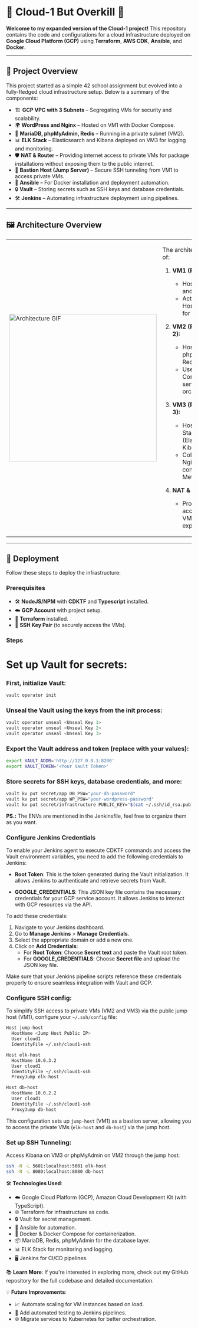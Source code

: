 # 🚀 Cloud-1 But Overkill 🚀

**Welcome to my expanded version of the Cloud-1 project!** This repository contains the code and configurations for a cloud infrastructure deployed on **Google Cloud Platform (GCP)** using **Terraform**, **AWS CDK**, **Ansible**, and **Docker**.

---

## 📜 Project Overview

This project started as a simple 42 school assignment but evolved into a fully-fledged cloud infrastructure setup. Below is a summary of the components:

- 🏗️ **GCP VPC with 3 Subnets** – Segregating VMs for security and scalability.
- 🌍 **WordPress and Nginx** – Hosted on VM1 with Docker Compose.
- 🔐 **MariaDB, phpMyAdmin, Redis** – Running in a private subnet (VM2).
- 📊 **ELK Stack** – Elasticsearch and Kibana deployed on VM3 for logging and monitoring.
- 🛡️ **NAT & Router** – Providing internet access to private VMs for package installations without exposing them to the public internet.
- 🎩 **Bastion Host (Jump Server)** – Secure SSH tunneling from VM1 to access private VMs.
- 🔧 **Ansible** – For Docker installation and deployment automation.
- 🔒 **Vault** – Storing secrets such as SSH keys and database credentials.
- 🛠️ **Jenkins** – Automating infrastructure deployment using pipelines.

---

## 🖼️ Architecture Overview

<table>
  <tr>
    <td><img src="https://github.com/chahid001/42-Cloud01/blob/main/assets/archi.gif" alt="Architecture GIF" width="400"/></td>
    <td>

The architecture consists of:
1. **VM1 (Public Subnet):**
   - Hosts WordPress and Nginx.
   - Acts as a Bastion Host (Jump Server) for SSH tunneling.

2. **VM2 (Private Subnet 2):**
   - Hosts MariaDB, phpMyAdmin, and Redis.
   - Uses Docker Compose for service orchestration.

3. **VM3 (Private Subnet 3):**
   - Hosts the ELK Stack (Elasticsearch, Kibana).
   - Collects logs from Nginx and MariaDB containers via Metricbeat/Filebeat.

4. **NAT & Router:**
   - Provides internet access to private VMs without exposing them.

</td>
  </tr>
</table>

---

## 🚀 Deployment

Follow these steps to deploy the infrastructure:

### Prerequisites

- 🛠 **NodeJS/NPM** with **CDKTF** and **Typescript** installed.
- ☁️ **GCP Account** with project setup.
- 🧰 **Terraform** installed.
- 🔑 **SSH Key Pair** (to securely access the VMs).

### Steps
# Set up Vault for secrets:
### First, initialize Vault:
```bash
vault operator init
```
### Unseal the Vault using the keys from the init process:
```bash
vault operator unseal <Unseal Key 1>
vault operator unseal <Unseal Key 2>
vault operator unseal <Unseal Key 3>
```
### Export the Vault address and token (replace with your values):
```bash
export VAULT_ADDR='http://127.0.0.1:8200'
export VAULT_TOKEN='<Your Vault Token>'
```
### Store secrets for SSH keys, database credentials, and more:
```bash
vault kv put secret/app DB_PSW="your-db-password"
vault kv put secret/app WP_PSW="your-wordpress-password"
vault kv put secret/infrastructure PUBLIC_KEY="$(cat ~/.ssh/id_rsa.pub)"
```
**PS.:** The ENVs are mentioned in the Jenkinsfile, feel free to organize them as you want.

### Configure Jenkins Credentials
To enable your Jenkins agent to execute CDKTF commands and access the Vault environment variables, you need to add the following credentials to Jenkins:

- **Root Token**: This is the token generated during the Vault initialization. It allows Jenkins to authenticate and retrieve secrets from Vault.

- **GOOGLE_CREDENTIALS**: This JSON key file contains the necessary credentials for your GCP service account. It allows Jenkins to interact with GCP resources via the API.

To add these credentials:

1. Navigate to your Jenkins dashboard.
2. Go to **Manage Jenkins** > **Manage Credentials**.
3. Select the appropriate domain or add a new one.
4. Click on **Add Credentials**:
   - For **Root Token**: Choose **Secret text** and paste the Vault root token.
   - For **GOOGLE_CREDENTIALS**: Choose **Secret file** and upload the JSON key file.

Make sure that your Jenkins pipeline scripts reference these credentials properly to ensure seamless integration with Vault and GCP.


### Configure SSH config:
To simplify SSH access to private VMs (VM2 and VM3) via the public jump host (VM1), configure your `~/.ssh/config` file:
```bash
Host jump-host
  HostName <Jump Host Public IP>
  User cloud1
  IdentityFile ~/.ssh/cloud1-ssh

Host elk-host
  HostName 10.0.3.2
  User cloud1
  IdentityFile ~/.ssh/cloud1-ssh
  ProxyJump elk-host

Host db-host
  HostName 10.0.2.2
  User cloud1
  IdentityFile ~/.ssh/cloud1-ssh
  ProxyJump db-host
```
This configuration sets up `jump-host` (VM1) as a bastion server, allowing you to access the private VMs (`elk-host` and `db-host`) via the jump host.
### Set up SSH Tunneling:
Access Kibana on VM3 or phpMyAdmin on VM2 through the jump host:
```bash
ssh -N -L 5601:localhost:5601 elk-host
ssh -N -L 8080:localhost:8080 db-host
```

🛠️ **Technologies Used**:

- ☁️ Google Cloud Platform (GCP), Amazon Cloud Development Kit (with TypeScript).
- 🌐 Terraform for infrastructure as code.
- 🔒 Vault for secret management.
- 🚀 Ansible for automation.
- 🐋 Docker & Docker Compose for containerization.
- 📦 MariaDB, Redis, phpMyAdmin for the database layer.
- 📊 ELK Stack for monitoring and logging.
- 🖥️ Jenkins for CI/CD pipelines.

📚 **Learn More**:
If you're interested in exploring more, check out my GitHub repository for the full codebase and detailed documentation.

💡 **Future Improvements**:

- 📈 Automate scaling for VM instances based on load.
- 🔧 Add automated testing to Jenkins pipelines.
- 🌐 Migrate services to Kubernetes for better orchestration.

